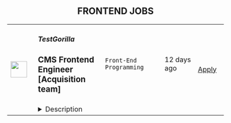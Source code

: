 <div align="center"><h2>FRONTEND JOBS</h2></div><table><tr>
                <td width="100" height="100" rowspan="2">
                    <img src="https://weworkremotely.com/assets/IsotypeV2-1ebe3dd57673f3e8d02b7490bc0faaef55d6a95d3a4aaf17298bd3ed503ae7fe.svg" width="38px" height="auto">
                </td>
                <td width="300">
                    <h5>TestGorilla</h5>
                    <h3> CMS Frontend Engineer [Acquisition team]</h3>
                </td>
                <td width="300">
                    <code>Front-End Programming</code>
                </td>
                <td width="200">
                <text>12 days ago</text>
                </td>
                <td width="100" rowspan="2">
                <a href="https://weworkremotely.com/remote-jobs/testgorilla-cms-frontend-engineer-acquisition-team" align="right" target="_blank">Apply</a>
                </td>
            </tr>
            <tr>
                <td colspan="3">
                <details><summary>Description</summary>
                

<p>
  <strong>Headquarters:</strong> Amsterdam, The Netherlands
    <br /><strong>URL:</strong> <a href="https://www.testgorilla.com/">https://www.testgorilla.com/</a>
</p>

<div>Hi,<br><br>
</div><div>I’m Nicolas, TestGorilla’s Head of Engineering. We’re a fast-growing HR tech startup that helps hiring teams make better hiring decisions faster and bias-free.<br><br>
</div><div>Over the past year, we’ve experienced tremendous growth. More than 9,000 companies have replaced CVs with our assessments to screen candidates in an unbiased and data-driven way.</div><div><br></div><div>As we scale our efforts in 2023 and beyond, we’re looking for a CMS Frontend Engineer<strong> </strong>who’s passionate about joining our quest to help people land dream jobs.<br><br>
</div><div><br></div><h1><strong>The proposition</strong></h1><ul>
<li>Helping shape a fast-growing HR tech startup as an early employee</li>
<li>Fully remote position with bright, motivated, and friendly colleagues around the world </li>
<li>Competitive salary + Share appreciation rights (SARs)</li>
<li>Flexible hours and vacation</li>
<li>Paid parental leave </li>
<li>Remote working budget: €1,000 per year</li>
<li>Learning and development budget: 3.5% of salary</li>
</ul><div><br></div><div><br></div><h1><strong>The job in a nutshell</strong></h1><div>We are looking for a<strong> Frontend Engineer</strong> with CMS experience to join our engineering department and help us bring our product to Enterprise level maturity. Your work will directly impact hundreds of thousands of users around the world.<br><br>
</div><div>As a member of the engineering team, you will build and deliver frontend solutions on top of our CMS to provide extraordinary product experiences for our users.<br><br>
</div><div>You’ll own the design, code, and deployment of solutions and make sure they perform and scale in production.</div><div><br></div><div><br></div><h1><strong>You’ll spend time on the following</strong></h1><ul>
<li>Take full ownership of the frontend part of our headless CMS web framework; from low-level optimizations to improving user experience</li>
<li>Be responsible for the development and maintenance of the CMS content model</li>
<li>Build reusable code and libraries for future use</li>
<li>Ensure the technical feasibility of <a href="https://www.testgorilla.com/test-library/role-specific-skills-tests/ux-ui-design-test/">UI/UX designs</a> and propose features and functionalities to the product team</li>
<li>Optimize the application for maximum speed and scalability</li>
<li>Lead the entire software development and delivery cycle from ideation to deployment and everything in between</li>
<li>Efficiently utilize DevOps tools and practices to deliver high-quality software as well as value to end customers as early as possible</li>
<li>Work in a collaborative, talented distributed team</li>
</ul><div><br></div><div><br></div><h1><strong>Here’s what we’re looking for</strong></h1><ul>
<li>You are inspired by our mission of putting<em> 1 billion people in dream jobs</em> </li>
<li>You are fully aligned with our <a href="https://www.testgorilla.com/careers/">values</a>
</li>
<li>You have experience from working with a headless CMS system, like Contentful</li>
<li>Experience designing, implementing, running, and maintaining production front-end code using modern client-side development frameworks based on JS/TS such as <a href="https://www.testgorilla.com/test-library/programming-skills-tests/react-test/">React</a> and Next.js</li>
<li>You strive for excellence: pixel-perfect, high-quality code, and lightning-fast load times</li>
<li>You care deeply about building a world-class engineering team</li>
<li>You have a solid understanding of<strong> </strong>UX/UI design, usability, and accessibility</li>
<li>You are passionate about improving skills and learning new technologies</li>
<li>You enjoy influencing others and always advocate for technical excellence while being open to change</li>
<li>You’re resilient in ambiguous situations and can approach challenges from multiple perspectives</li>
<li>You have strong written and verbal communication skills. You can validate your decisions and communicate them clearly</li>
</ul><div><br></div><div>We typically expect candidates with at least <strong><em>4-6 years of Frontend Engineer (React) experience</em></strong> to have the skills mentioned above<br><br>
</div><div><br></div><h1><strong>Bonus points if …</strong></h1><ul>
<li>You have experience in a SaaS product based company</li>
<li>You are comfortable with Agile methods, such as Extreme Programming (XP), Scrum, and/or Kanban</li>
<li>You have been involved hands-on with localization</li>
<li>You have a working knowledge of cloud technology such as <a href="https://www.testgorilla.com/test-library/role-specific-skills-tests/aws-test/">AWS</a>, Azure and Vercel</li>
<li>If you have hands-on experience with WordPress and PHP</li>
</ul><div>
<br><br>
</div><h1><strong>Interested?</strong></h1><div>Here at TestGorilla, we eat our own dog food. We use our assessment platform to make sure we make the best hiring decisions faster and bias-free. I took one too and I enjoyed it!<br><br>
</div><div>So if this role sounds like a good fit for you, I’d like you to take an assessment so we can get a better idea about whether you would fit the role. It’s also a great opportunity for you to get to know our product!<br><br>
</div><div>If you’re hired, I’ll do everything I can to help you succeed at TestGorilla and throughout the rest of your career.<br><br>
</div><div><br></div>

<p><strong>To apply:</strong> <a href="https://weworkremotely.com/remote-jobs/testgorilla-cms-frontend-engineer-acquisition-team">https://weworkremotely.com/remote-jobs/testgorilla-cms-frontend-engineer-acquisition-team</a></p>

                </details>
                </td>
            </tr>,<tr>
                <td width="100" height="100" rowspan="2">
                    <img src="https://wwr-pro.s3.amazonaws.com/logos/0018/9371/logo.gif" width="38px" height="auto">
                </td>
                <td width="300">
                    <h5>Sticker Mule</h5>
                    <h3> Software engineer (Frontend)</h3>
                </td>
                <td width="300">
                    <code>Full-Stack Programming</code>
                </td>
                <td width="200">
                <text>241 days ago</text>
                </td>
                <td width="100" rowspan="2">
                <a href="https://weworkremotely.com/remote-jobs/sticker-mule-software-engineer-frontend" align="right" target="_blank">Apply</a>
                </td>
            </tr>
            <tr>
                <td colspan="3">
                <details><summary>Description</summary>
                <img src="https://we-work-remotely.imgix.net/logos/0018/9371/logo.gif?ixlib=rails-4.0.0&w=50&h=50&dpr=2&fit=fill&auto=compress" />

<p>
  <strong>Headquarters:</strong> New York, NY
    <br /><strong>URL:</strong> <a href="https://www.stickermule.com/careers">https://www.stickermule.com/careers</a>
</p>

<div><strong>About Sticker Mule</strong></div><div>
<br>Sticker Mule is the Internet's most "kick ass" brand. We are privately-owned, profitable, and powered by a globally distributed team that enjoys building happy customer experience at the highest technical standards. Our software team operates from 17 countries, and we're always looking for more exceptional engineers.</div><div><a href="https://www.stickermule.com/about"><strong><br>See more about our teams here</strong></a></div><div><br></div><div><strong><br>We offer</strong></div><ol>
<li>Remote work with flexible schedules</li>
<li>A privately owned, low-stress culture.</li>
<li>A fun "no bullshit" work environment</li>
</ol><div><strong><br>We like you to know</strong></div><ol>
<li>Docker</li>
<li>NextJS</li>
<li>TypeScript</li>
<li>React</li>
<li>NodeJS</li>
<li>GraphQL</li>
<li>Postgres</li>
<li>Redis</li>
<li>Familiarity with Ruby</li>
<li>Excellent communication skills (English)</li>
<li>Degree in Computer Science or equivalent practical experience</li>
</ol><div><br></div><div><strong>Challenges</strong></div><ol>
<li>Improve and expand our React shared components gallery</li>
<li>Migrate a large Rails code base to JavaScript front-ends and back-ends</li>
<li>Maintain optimal front-end performance on desktop and mobile</li>
</ol><div><strong><br>Compensation and benefits</strong></div><ol>
<li>Salary: $135k+ based on experience</li>
<li>$20,000 signing bonus</li>
<li>4 weeks vacation + holidays based on your country of residence</li>
</ol><div>
<br><br><br>
</div><div><br></div>

<p><strong>To apply:</strong> <a href="https://weworkremotely.com/remote-jobs/sticker-mule-software-engineer-frontend">https://weworkremotely.com/remote-jobs/sticker-mule-software-engineer-frontend</a></p>

                </details>
                </td>
            </tr></table>